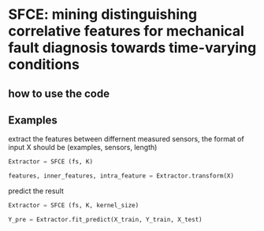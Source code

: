 
# SFCE: mining distinguishing correlative features for mechanical fault diagnosis towards time-varying conditions

## how to use the code
## Examples

extract the features between differnent measured sensors, the format of input X should be (examples, sensors, length)
```python
Extractor = SFCE (fs, K)

features, inner_features, intra_feature = Extractor.transform(X)
```

predict the result

```python
Extractor = SFCE (fs, K, kernel_size)

Y_pre = Extractor.fit_predict(X_train, Y_train, X_test)
```
